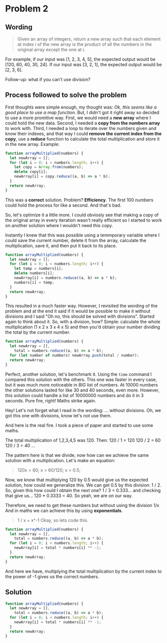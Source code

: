 # Problem 2

## Wording

> Given an array of integers, return a new array such that each element at index i of the new array is the product of all the numbers in the original array except the one at i.

For example, if our input was [1, 2, 3, 4, 5], the expected output would be [120, 60, 40, 30, 24]. If our input was [3, 2, 1], the expected output would be [2, 3, 6].

Follow-up: what if you can't use division?

## Process followed to solve the problem

First thoughts were simple enough, my thought was: _Ok, this seems like a good place to use a map function_. But, I didn't got it right away so decided to use a more promitive way. First, we would need a **new array** where I could hold the new data. Second, I needed a **copy from the numbers array** to work with. Third, I needed a loop to iterate over the numbers given and know their indexes, and that way I could **remove the current index from the copy**, use a **reduce** function to calculate the total multiplication and store it in the new array. Example:

```javascript
function arrayMultiplied(numbers) {
  let newArray = [];
  for (let i = 0; i < numbers.length; i++) {
    let copy = Array.from(numbers);
    delete copy[i];
    newArray[i] = copy.reduce((a, b) => a * b);
  }
  return newArray;
}
```

This was a **correct** solution. Problem? **Efficiency**. The first 100 numbers could hold the process for like a second. And that's bad.

So, let's optimize it a little more. I could obviosly see that making a copy of the original array in every iteration wasn't really efficient so I started to work on another solution where I wouldn't need this copy.

Instantly I knew that this was possible using a temmporary variable where I could save the current number, delete it from the array, calculate the multiplication, save it, and then put it back to its place.

```javascript
function arrayMultiplied(numbers) {
  let newArray = [];
  for (let i = 0; i < numbers.length; i++) {
    let temp = numbers[i];
    delete numbers[i];
    newArray[i] = numbers.reduce((a, b) => a * b);
    numbers[i] = temp;
  }
  return newArray;
}
```

This resulted in a much faster way. However, I revisited the wording of the problem and at the end it said if it would be possible to make it without divisions and I said "Oh no, this should be solved with divisions".
Started again to think about it. So, with a division, how? Simple: calculate the whole multiplication (1 x 2 x 3 x 4 x 5) and then you'd obtain your number dividing the total by the current number.

```javascript
function arrayMultiplied(numbers) {
  let newArray = [],
    total = numbers.reduce((a, b) => a * b);
  for (let number of numbers) newArray.push(total / number);
  return newArray;
}
```

Perfect, another solution, let's benchmark it. Using the `time` command I compared this solution with the others. This one was faster in every case, but it was much more noticeable in _BIG_ list of numbers. At 10000 numbers the other solutions lasted for like 30 and 40 seconds, even more. However, this solution could handle a list of 10000000 numbers and do it in 3 seconds. Pure fire, right! Maths strike again.

Hey! Let's not forget what I read in the wording: ... without divisions. Oh, we got this one with divisions, know let's not use them.

And here is the real fire. I took a piece of paper and started to use some maths.

The total multiplication of 1,2,3,4,5 was 120.
Then:
120 / 1 = 120
120 / 2 = 60
120 / 3 = 40
...

The pattern here is that we divide, now how can we achieve the same solution with a multiplication. Let's make an equation:

> 120x = 60; x = 60/120; x = 0.5;

Now, we know that multiplying 120 by 0.5 would give us the expected solution, how could we generalize this.
We can get 0.5 by this division: 1 / 2. So, given this how could I obtain the next one? 1 / 3 = 0.333... and checking that give us... 120 \* 0.3333 = 40. So yeah, we are on our way.

Therefore, we need to get these numbers but without using the division 1/x
And in maths we can achieve this by using **exponentials**.

> 1 / x = x^-1
> Okay, so lets code this.

```javascript
function arrayMultiplied(numbers) {
  let newArray = [],
    total = numbers.reduce((a, b) => a * b);
  for (let i = 0; i < numbers.length; i++) {
    newArray[i] = total * numbers[i] ** -1;
  }
  return newArray;
}
```

And here we have, multiplying the total multiplication by the current index to the power of -1 gives us the correct numbers.

## Solution

```javascript
function arrayMultiplied(numbers) {
  let newArray = [],
    total = numbers.reduce((a, b) => a * b);
  for (let i = 0; i < numbers.length; i++) {
    newArray[i] = total * numbers[i] ** -1;
  }
  return newArray;
}
```
